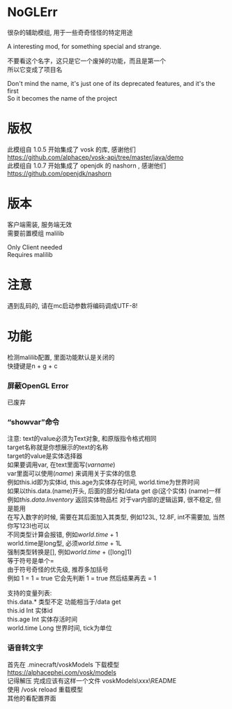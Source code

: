 # NoGLErr
很杂的辅助模组,
用于一些奇奇怪怪的特定用途

A interesting mod,
for something special and strange.

不要看这个名字，这只是它一个废掉的功能，而且是第一个  
所以它变成了项目名

Don't mind the name, it's just one of its deprecated features, and it's the first  
So it becomes the name of the project

# 版权
此模组自 1.0.5 开始集成了 vosk 的库, 感谢他们  
https://github.com/alphacep/vosk-api/tree/master/java/demo  
此模组自 1.0.7 开始集成了 openjdk 的 nashorn , 感谢他们  
https://github.com/openjdk/nashorn

# 版本
客户端需装, 服务端无效  
需要前置模组 malilib  

Only Client needed  
Requires malilib

# 注意
遇到乱码的, 请在mc启动参数将编码调成UTF-8!  

# 功能
检测malilib配置, 里面功能默认是关闭的  
快捷键是n + g + c
### 屏蔽OpenGL Error
已废弃
### “showvar”命令
注意: text的value必须为Text对象, 和原版指令格式相同  
target名称就是你想展示的text的名称  
target的value是实体选择器  
如果要调用var, 在text里面写$(var name)$  
var里面可以使用$(name)$ 来调用关于实体的信息  
例如this.id即为实体id, this.age为实体存在时间, world.time为世界时间  
如果以this.data.(name)开头, 后面的部分和/data get @(这个实体) (name)一样  
例如$this.data.Inventory$ 返回实体物品栏 
对于var内部的逻辑运算, 很不稳定, 但是能用  
在写入数字的时候, 需要在其后面加入其类型, 例如123L, 12.8F, int不需要加, 当然你写123I也可以  
不同类型计算会报错, 例如$world.time$ + 1  
world.time是long型, 必须$world.time$ + 1L  
强制类型转换是[], 例如$world.time$ + ([long]1)  
等于符号是单个=  
由于符号奇怪的优先级, 推荐多加括号  
例如 1 = 1 = true 它会先判断 1 = true 然后结果再去 = 1   


支持的变量列表:  
this.data.* 类型不定 功能相当于/data get  
this.id Int 实体id  
this.age Int 实体存活时间  
world.time Long 世界时间, tick为单位

### 语音转文字
首先在 .minecraft/voskModels 下载模型 https://alphacephei.com/vosk/models  
记得解压 完成应该有这样一个文件 voskModels\xxx\README  
使用 /vosk reload 重载模型  
其他的看配置界面
